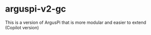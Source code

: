 # arguspi-v2-gc
This is a version of ArgusPi that is more modular and easier to extend (Copilot version)
